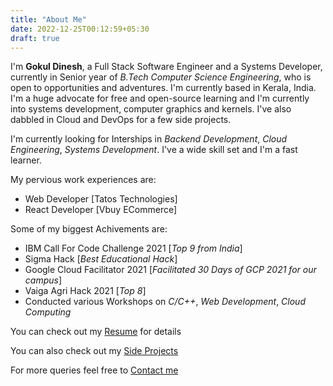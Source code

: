 ```yaml
---
title: "About Me"
date: 2022-12-25T00:12:59+05:30
draft: true
---
```


I'm **Gokul Dinesh**, a Full Stack Software Engineer and a Systems Developer, currently in Senior year of *B.Tech Computer Science Engineering*, who is open to opportunities and adventures. I'm currently based in Kerala, India. I'm a huge advocate for free and open-source learning and I'm currently into systems development, computer graphics and kernels. I've also dabbled in Cloud and DevOps for a few side projects.

I'm currently looking for Interships in *Backend Development*, *Cloud Engineering*, *Systems Development*. I've a wide skill set and I'm a fast learner.

My pervious work experiences are:

+ Web Developer [Tatos Technologies]
+ React Developer [Vbuy ECommerce]

Some of my biggest Achivements are:

+ IBM Call For Code Challenge 2021 [*Top 9 from India*]
+ Sigma Hack [*Best Educational Hack*]
+ Google Cloud Facilitator 2021 [*Facilitated 30 Days of GCP 2021 for our campus*]
+ Vaiga Agri Hack 2021 [*Top 8*]
+ Conducted various Workshops on *C/C++*, *Web Development*, *Cloud Computing*

You can check out my [Resume](https://drive.google.com/file/d/1vSJLFnPly99_WlZQ_znS6GG4WZSm1xn7/view?usp=sharing) for details

You can also check out my [Side Projects](/projects/)

For more queries feel free to [Contact me](/contact/)